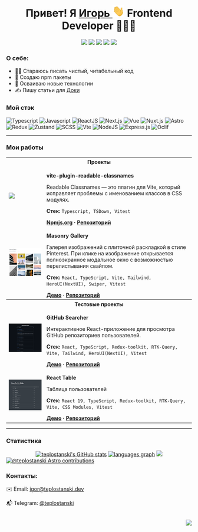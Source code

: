<div  align="center">
  <h1>Привет! Я 
    <a href="https://github.com/teplostanski" target="_blank">
      Игорь
    </a> 
    <img src="https://github.com/teplostanski/teplostanski/raw/main/Hi.gif" height="32">
    Frontend Developer 👨🏻‍💻
</h1>
  
[<img src="https://img.shields.io/badge/-igor@teplostanski.dev-0d1117?style=flat-square&logo=maildotru">](mailto:teplostanski@yandex.ru) 
[<img src="https://img.shields.io/badge/-@teplostanski-0d1117?style=flat-square&logo=Telegram">](https://t.me/teplostanski) 
[<img src="https://www.codewars.com/users/teplostanski/badges/micro">](https://www.codewars.com/users/teplostanski) 
[<img src="https://img.shields.io/badge/-gists-0d1117?style=flat-square&logo=Github&logoColor=%23#181717">](https://gist.github.com/teplostanski) 
[<img src="https://img.shields.io/badge/-doka.guide-0d1117?style=flat-square">](https://doka.guide/people/teplostanski/)

<!--
[<img alt="Stack Exchange reputation" src="https://img.shields.io/stackexchange/ru.stackoverflow/r/539700?style=for-the-badge&logo=stackoverflow&logoColor=1E5397&label=ru.stackoverflow.com&labelColor=0d1117&color=%231E5397">](https://ru.stackoverflow.com/users/539700/teplostanski)
-->
</div>

### О себе:

- 👨‍💻 Стараюсь писать чистый, читабельный код
- 💾 Создаю npm пакеты
- 🚀 Осваиваю новые технологии
- ✍️ Пишу статьи для [Доки](https://doka.guide/people/teplostanski/)

### Мой стэк

![Typescript](https://img.shields.io/badge/-Typescript-0d1117?style=for-the-badge&logo=Typescript)
![Javascript](https://img.shields.io/badge/-Javascript-0d1117?style=for-the-badge&logo=Javascript)
![ReactJS](https://img.shields.io/badge/-React-0d1117?style=for-the-badge&logo=React)
![Next.js](https://img.shields.io/badge/-Next.js-0d1117?style=for-the-badge&logo=Next.js)
![Vue](https://img.shields.io/badge/-Vue-0d1117?style=for-the-badge&logo=Vue.js)
![Nuxt.js](https://img.shields.io/badge/-Nuxt.js-0d1117?style=for-the-badge&logo=Nuxt.js)
![Astro](https://img.shields.io/badge/-Astrо-0d1117?style=for-the-badge&logo=Astro)
![Redux](https://img.shields.io/badge/-Redux-0d1117?style=for-the-badge&logo=Redux)
![Zustand](https://img.shields.io/badge/-Zustand-0d1117?style=for-the-badge&logo=Zustand)
![SCSS](https://img.shields.io/badge/-SCSS-0d1117?style=for-the-badge&logo=sass)
![Vte](https://img.shields.io/badge/-Vite-0d1117?style=for-the-badge&logo=Vite)
![NodeJS](https://img.shields.io/badge/node.js-6DA55F?style=for-the-badge&logo=node.js&logoColor=white)
![Express.js](https://img.shields.io/badge/express.js-%23404d59.svg?style=for-the-badge&logo=express&logoColor=%2361DAFB)
![Oclif](https://img.shields.io/badge/oclif-%23FFFFFF.svg?style=for-the-badge&logo=oclif&logoColor=%23000000)

---

### Мои работы

<table>
  <tbody>
    <tr>
      <th colspan="2">Проекты</th>
    </tr>
    <tr>
      <td>
        <img width="48px" src="https://cdn.simpleicons.org/npm">
      </td>
      <td>
        <p><strong>vite-plugin-readable-classnames</strong></p>
        <p>
          Readable Classnames — это плагин для Vite, который исправляет проблемы с именованием классов в CSS модулях.
        </p>
        <p>
          <strong>Стек:</strong> <code>Typescript, TSDown, Vitest</code><br>
        </p>
        <strong>
          <a href="https://www.npmjs.com/package/vite-plugin-readable-classnames">Npmjs.org</a>
        ·
          <a href="https://github.com/teplostanski/vite-plugin-readable-classnames">Репозиторий</a>
        </strong>
      </td>
    </tr>
    <tr>
      <td>
        <img src="https://raw.githubusercontent.com/teplostanski/teplostanski/refs/heads/main/assets/masonry-gallery-tailwind.png">
      </td>
      <td>
        <p><strong>Masonry Gallery</strong></p>
        <p>
          Галерея изображений с плиточной раскладкой в стиле Pinterest. При клике на изображение открывается полноэкранное модальное окно с возможностью перелистывания свайпом.
        </p>
        <p>
          <strong>Стек:</strong> <code>React, TypeScript, Vite, Tailwind, HeroUI(NextUI), Swiper, Vitest</code><br>
        </p>
        <strong>
          <a href="https://teplostanski.github.io/masonry-gallery-tailwind">Демо</a>
        ·
          <a href="https://github.com/teplostanski/masonry-gallery-tailwind">Репозиторий</a>
        </strong>
      </td>
    </tr>
    <tr>
      <th colspan="2">Тестовые проекты</th>
    </tr>
    <!--<tr>
      <td>
        <img src="https://raw.githubusercontent.com/teplostanski/teplostanski/refs/heads/main/assets/world-events-timeline.png">
      </td>
      <td>
        <p><strong>World Events Timeline</strong></p>
        <p>
          Интерактивное веб-приложение для визуализации исторических событий в различных сферах: кино, искусство, наука, литература, музыка и спорт.
        </p>
        <p>
          <strong>Стек:</strong> <code>React, TypeScript, Vite, SCSS Modules, Swiper</code><br>
        </p>
        <strong>
          <a href="https://teplostanski.github.io/world-events-timeline">Демо</a>
        ·
          <a href="https://github.com/teplostanski/world-events-timeline">Репозиторий</a>
        </strong>
      </td>
    </tr>-->
    <tr>
      <td>
        <img src="https://raw.githubusercontent.com/teplostanski/teplostanski/refs/heads/main/assets/test-task-fewcha-github-searcher.png">
      </td>
      <td>
        <p><strong>GitHub Searcher</strong></p>
        <p>Интерактивное React-приложение для просмотра GitHub репозиториев пользователей.</p>
        <p><strong>Стек:</strong> <code>React, TypeScript, Redux-toolkit, RTK-Query, Vite, Tailwind, HeroUI(NextUI), Vitest</code></p>
        <strong>
          <a href="https://teplostanski.github.io/test-task-fewcha-github-searcher/">Демо</a>
          ·
          <a href="https://github.com/teplostanski/test-task-fewcha-github-searcher">Репозиторий</a>
        </strong>
      </td>
    </tr>
    <tr>
      <td>
        <img src="https://raw.githubusercontent.com/teplostanski/teplostanski/refs/heads/main/assets/test-task-moi-sklad-react-table.png">
      </td>
      <td>
        <p><strong>React Table</strong></p>
        <p>Таблица пользователей</p>
        <p><strong>Стек:</strong> <code>React 19, TypeScript, Redux-toolkit, RTK-Query, Vite, CSS Modules, Vitest</code></p>
        <strong>
          <a href="https://teplostanski.github.io/test-task-moi-sklad-react-table/">Демо</a>
          ·
          <a href="https://github.com/teplostanski/test-task-moi-sklad-react-table">Репозиторий</a>
        </strong>
      </td>
    </tr>
  </tbody>
</table>

---

### Статистика

<div align="center">
<a href="http://www.github.com/teplostanski"><img src="https://github-readme-stats.vercel.app/api?username=teplostanski&show_icons=true&hide=&count_private=true&title_color=0891b2&text_color=ffffff&icon_color=0891b2&bg_color=0d1117&hide_border=true&show_icons=true" alt="teplostanski's GitHub stats" /></a>
<a href="https://github.com/teplostanski" align="left"><img src="https://github-readme-stats.vercel.app/api/top-langs/?username=teplostanski&layout=compact&langs_count=6&title_color=0891b2&text_color=ffffff&icon_color=0891b2&bg_color=0d1117&hide_border=true&locale=ru&custom_title=Top%20%Languages" alt="languages graph" /></a>
<img src="https://github-readme-streak-stats.herokuapp.com/?user=teplostanski&stroke=0d1117&background=0d1117&ring=0891b2&fire=0891b2&currStreakNum=ffffff&currStreakLabel=0891b2&sideNums=ffffff&sideLabels=ffffff&dates=ffffff&hide_border=true&locale=ru" />
</div>

<a href="https://astro.badg.es/contributor/teplostanski/">
  <img src="https://astro.badg.es/v2/contributor/teplostanski.svg" alt="@teplostanski Astro contributions" width="260" height="156">
</a>

<!--
[![github activity graph](https://github-readme-activity-graph.vercel.app/graph?username=teplostanski&theme=github-compact&height=300&hide_title=true)](https://github.com/ashutosh00710/github-readme-activity-graph)

<img alt="Codewars" src="https://github.r2v.ch/codewars?user=teplostanski&name=true&top_languages=false&stroke=%230d1117">

<br>
-->

### Контакты:

✉️ Email: [igor@teplostanski.dev](mailto:igor@teplostanski.dev)

📬 Telegram: [@teplostanski](https://t.me/teplostanski)

<br/>

<div align="end">
  <img src="https://komarev.com/ghpvc/?username=teplostanski&style=for-the-badge&color=07912E">
</div>
